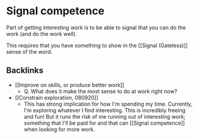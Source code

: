 # Signal competence
Part of getting interesting work is to be able to signal that you can do the work (and do the work well).

This requires that you have something to show in the [[Signal (Gateless)]] sense of the word.

## Backlinks
* [[Improve on skills, or produce better work]]
	* Q. What does it make the most sense to do at work right now?
* [[Constrain exploration, 080920]]
	* This has strong implication for how I'm spending my time. Currently, I'm exploring whatever I find interesting. This is incredibly freeing and fun! But it runs the risk of me running out of interesting work; something that I'll be paid for and that can [[Signal competence]] when looking for more work.

<!-- #service -->

<!-- {BearID:A8625950-8580-492F-85AA-8D66014AF855-15756-0000130BF080183D} -->
